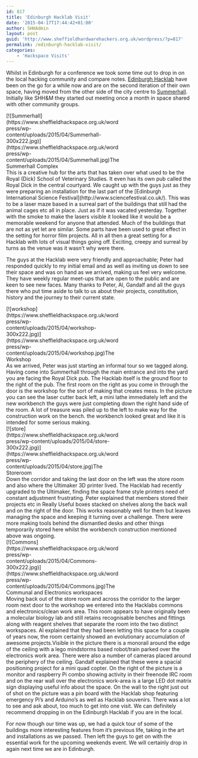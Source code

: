 ```yaml
---
id: 817
title: 'Edinburgh Hacklab Visit'
date: '2015-04-17T17:44:42+01:00'
author: SHHAdmin
layout: post
guid: 'http://www.sheffieldhardwarehackers.org.uk/wordpress/?p=817'
permalink: /edinburgh-hacklab-visit/
categories:
    - 'Hackspace Visits'
---
```


Whilst in Edinburgh for a conference we took some time out to drop in on the local hacking community and compare notes. [Edinburgh Hacklab](http://edinburghhacklab.com/) have been on the go for a while now and are on the second iteration of their own space, having moved from the other side of the city centre to [Summerhall](http://www.summerhall.co.uk/). Initially like SHH&amp;M they started out meeting once a month in space shared with other community groups.

<div class="wp-caption alignleft" id="attachment_820" style="width: 310px">[![Summerhall](https://www.sheffieldhackspace.org.uk/wordpress/wp-content/uploads/2015/04/Summerhall-300x222.jpg)](https://www.sheffieldhackspace.org.uk/wordpress/wp-content/uploads/2015/04/Summerhall.jpg)The Summerhall Complex

</div>This is a creative hub for the arts that has taken over what used to be the Royal (Dick) School of Veterinary Studies. It even has its own pub called the Royal Dick in the central courtyard. We caught up with the guys just as they were preparing an installation for the last part of the [Edinburgh International Science Festival](http://www.sciencefestival.co.uk/). This was to be a laser maze based in a surreal part of the buildings that still had the animal cages etc all in place. Just as if it was vacated yesterday. Together with the smoke to make the lasers visible it looked like it would be a memorable weekend for anyone that attended. Much of the buildings that are not as yet let are similar. Some parts have been used to great effect in the setting for horror film projects. All in all then a great setting for a Hacklab with lots of visual things going off. Exciting, creepy and surreal by turns as the venue was it wasn’t why were there.

The guys at the Hacklab were very friendly and approachable; Peter had responded quickly to my initial email and as well as inviting us down to see their space and was on hand as we arrived, making us feel very welcome. They have weekly regular meet-ups that are open to the public and are keen to see new faces. Many thanks to Peter, Al, Gandalf and all the guys there who put time aside to talk to us about their projects, constitution, history and the journey to their current state.

<div class="wp-caption alignright" id="attachment_821" style="width: 310px">[![workshop](https://www.sheffieldhackspace.org.uk/wordpress/wp-content/uploads/2015/04/workshop-300x222.jpg)](https://www.sheffieldhackspace.org.uk/wordpress/wp-content/uploads/2015/04/workshop.jpg)The Workshop

</div>As we arrived, Peter was just starting an informal tour so we tagged along. Having come into Summerhall through the main entrance and into the yard you are facing the Royal Dick pub. The Hacklab itself is the ground floor to the right of the pub. The first room on the right as you come in through the door is the workshop for the sort of making that creates mess. In the picture you can see the laser cutter back left, a mini lathe immediately left and the new workbench the guys were just completing down the right hand side of the room. A lot of treasure was piled up to the left to make way for the construction work on the bench. the workbench looked great and like it is intended for some serious making.

<div class="wp-caption alignleft" id="attachment_819" style="width: 310px">[![store](https://www.sheffieldhackspace.org.uk/wordpress/wp-content/uploads/2015/04/store-300x222.jpg)](https://www.sheffieldhackspace.org.uk/wordpress/wp-content/uploads/2015/04/store.jpg)The Storeroom

</div>Down the corridor and taking the last door on the left was the store room and also where the Ultimaker 3D printer lived. The Hacklab had recently upgraded to the Ultimaker, finding the space frame style printers need of constant adjustment frustrating. Peter explained that members stored their projects etc in Really Useful boxes stacked on shelves along the back wall and on the right of the door. This works reasonably well for them but leaves managing the space and keeping it turning over a challenge. There were more making tools behind the dismantled desks and other things temporarily stored here whilst the workbench construction mentioned above was ongoing.

<div class="wp-caption alignright" id="attachment_818" style="width: 310px">[![Commons](https://www.sheffieldhackspace.org.uk/wordpress/wp-content/uploads/2015/04/Commons-300x222.jpg)](https://www.sheffieldhackspace.org.uk/wordpress/wp-content/uploads/2015/04/Commons.jpg)The Communal and Electronics workspaces

</div>Moving back out of the store room and across the corridor to the larger room next door to the workshop we entered into the Hacklabs commons and electronics/clean work area. This room appears to have originally been a molecular biology lab and still retains recognisable benches and fittings along with reagent shelves that separate the room into the two distinct workspaces. Al explained that they had been letting this space for a couple of years now, the room certainly showed an evolutionary accumulation of awesome projects.Visible in the picture there is a monorail around the edge of the ceiling with a lego mindstorms based robot/train parked over the electronics work area. There were also a number of cameras placed around the periphery of the ceiling. Gandalf explained that these were a spacial positioning project for a mini quad copter. On the right of the picture is a monitor and raspberry Pi combo showing activity in their freenode IRC room and on the rear wall over the electronics work-area is a large LED dot matrix sign displaying useful info about the space. On the wall to the right just out of shot on the picture was a pin board with the Hacklab shop featuring emergency Pi’s and Arduino’s as well as Hacklab souvenirs. There was a lot to see and ask about, too much to get into one visit. We can definitely recommend dropping in on the Edinburgh Hacklab if you are in the local.

For now though our time was up, we had a quick tour of some of the buildings more interesting features from it’s previous life, taking in the art and installations as we passed. Then left the guys to get on with the essential work for the upcoming weekends event. We will certainly drop in again next time we are in Edinburgh.